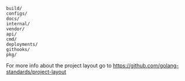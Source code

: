 ```
build/
configs/
docs/
internal/
vendor/
api/
cmd/
deployments/
githooks/
pkg/
```

For more info about the project layout go to https://github.com/golang-standards/project-layout
